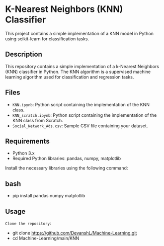 # K-Nearest Neighbors (KNN) Classifier

This project contains a simple implementation of a KNN model in Python using scikit-learn for classification tasks.

## Description
This repository contains a simple implementation of a k-Nearest Neighbors (KNN) classifier in Python. The KNN algorithm is a supervised machine learning algorithm used for classification and regression tasks.

## Files

- `KNN.ipynb`: Python script containing the implementation of the KNN class.
- `KNN_scratch.ipynb`: Python script containing the implementation of the KNN class from Scratch.
- `Social_Network_Ads.csv`: Sample CSV file containing your dataset.

## Requirements

- Python 3.x
- Required Python libraries: pandas, numpy, matplotlib

Install the necessary libraries using the following command:

## bash
- pip install pandas numpy matplotlib

## Usage

`Clone the repository`:

- git clone https://github.com/DevanshL/Machine-Learning.git
- cd Machine-Learning/main/KNN

